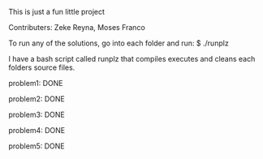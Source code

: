 This is just a fun little project

Contributers: Zeke Reyna, Moses Franco

To run any of the solutions, go into each folder and run:
$ ./runplz

I have a bash script called runplz that compiles executes and cleans
each folders source files.

problem1:
    DONE

problem2:
    DONE

problem3:
    DONE

problem4:
    DONE

problem5:
    DONE
